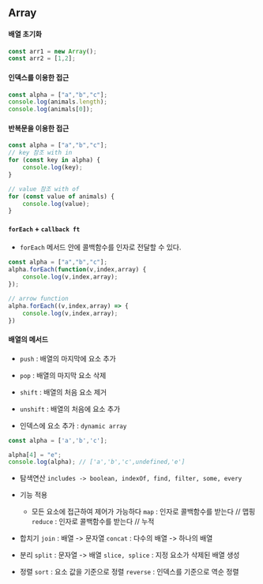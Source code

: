## Array

#### 배열 초기화

```JavaScript
const arr1 = new Array();
const arr2 = [1,2];
```

#### 인덱스를 이용한 접근
```JavaScript
const alpha = ["a","b","c"];
console.log(animals.length);
console.log(animals[0]);
```

#### 반복문을 이용한 접근
```JavaScript
const alpha = ["a","b","c"];
// key 참조 with in
for (const key in alpha) {
    console.log(key);
}

// value 참조 with of
for (const value of animals) {
    console.log(value);
}
```

#### `forEach` + `callback ft`

- `forEach` 메서드 안에 콜백함수를 인자로 전달할 수 있다. 

```JavaScript
const alpha = ["a","b","c"];
alpha.forEach(function(v,index,array) {
    console.log(v,index,array);
});

// arrow function
alpha.forEach((v,index,array) => {
    console.log(v,index,array);
})
```

#### 배열의 메서드

- `push` : 배열의 마지막에 요소 추가
  
- `pop` : 배열의 마지막 요소 삭제

- `shift` : 배열의 처음 요소 제거

- `unshift` : 배열의 처음에 요소 추가

- 인덱스에 요소 추가 : `dynamic array`
```JavaScript
const alpha = ['a','b','c'];

alpha[4] = "e";
console.log(alpha); // ['a','b','c',undefined,'e']
```

- 탐색연산
`includes -> boolean, indexOf, find, filter, some, every`

- 기능 적용
  - 모든 요소에 접근하여 제어가 가능하다
`map` : 인자로 콜백함수를 받는다 // 맵핑
`reduce` : 인자로 콜백함수를 받는다 // 누적

- 합치기
`join` : 배열 -> 문자열
`concat` : 다수의 배열 -> 하나의 배열

- 분리
`split` : 문자열 -> 배열
`slice, splice` : 지정 요소가 삭제된 배열 생성

- 정렬
`sort` : 요소 값을 기준으로 정렬
`reverse` : 인덱스를 기준으로 역순 정렬

